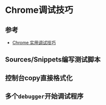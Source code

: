 # Chrome调试技巧

## 参考

* [Chrome 实用调试技巧](https://juejin.im/entry/5804669f570c35006c828548)

## Sources/Snippets编写测试脚本

## 控制台copy直接格式化

## 多个`debugger`开始调试程序
